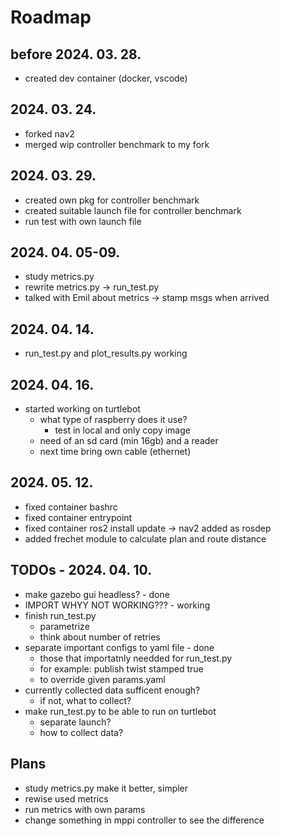 # Roadmap

## before 2024. 03. 28.
- created dev container (docker, vscode)

## 2024. 03. 24.
- forked nav2
- merged wip controller benchmark to my fork

## 2024. 03. 29.
- created own pkg for controller benchmark
- created suitable launch file for controller benchmark
- run test with own launch file

## 2024. 04. 05-09.
- study metrics.py
- rewrite metrics.py -> run_test.py
- talked with Emil about metrics -> stamp msgs when arrived

## 2024. 04. 14.
- run_test.py and plot_results.py working

## 2024. 04. 16.
- started working on turtlebot
  - what type of raspberry does it use?
    - test in local and only copy image
  - need of an sd card (min 16gb) and a reader
  - next time bring own cable (ethernet)

## 2024. 05. 12.
- fixed container bashrc
- fixed container entrypoint
- fixed container ros2 install update -> nav2 added as rosdep
- added frechet module to calculate plan and route distance

## TODOs - 2024. 04. 10.
- make gazebo gui headless? - done
- IMPORT WHYY NOT WORKING??? - working
- finish run_test.py
  - parametrize
  - think about number of retries
- separate important configs to yaml file - done
  - those that importatnly needded for run_test.py
  - for example: publish twist stamped true
  - to override given params.yaml
- currently collected data sufficent enough?
  - if not, what to collect?
- make run_test.py to be able to run on turtlebot
  - separate launch?
  - how to collect data?

## Plans
- study metrics.py make it better, simpler
- rewise used metrics
- run metrics with own params
- change something in mppi controller to see the difference
